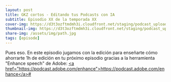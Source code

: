 ```yaml
---
layout: post
title: GKZ cortos - Editando tus Podcasts con IA
subtitle: Episodio XX de la temporada XX
cover-img: https://d3t3ozftmdmh3i.cloudfront.net/staging/podcast_uploaded_episode/14743809/14743809-1691188572445-713871d5ca4b2.jpg
thumbnail-img: https://d3t3ozftmdmh3i.cloudfront.net/staging/podcast_uploaded_episode/14743809/14743809-1691188572445-713871d5ca4b2.jpg
share-img: /assets/img/path.jpg
tags: [episode]
---
```


<p>Pues eso. En este episodio jugamos con la edición para enseñarte cómo ahorrarte 1h de edición en tu próximo episodio gracias a la herramienta "Enhance speech" de Adobe: <a href="https://podcast.adobe.com/enhance">⁠&lt;a href="https://podcast.adobe.com/enhance"&gt;https://podcast.adobe.com/enhance&lt;/a&gt;#⁠</a></p>
